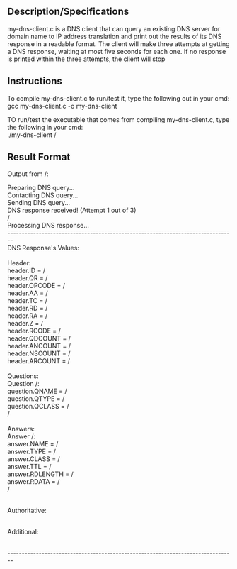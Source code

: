 ## Description/Specifications
my-dns-client.c is a DNS client that can query an existing DNS server for domain name to IP address translation and print out the results of its DNS response in a readable format. The client will make three attempts at getting a DNS response, waiting at most five seconds for each one. If no response is printed within the three attempts, the client will stop 

## Instructions
To compile my-dns-client.c to run/test it, type the following out in your cmd: <br>
gcc my-dns-client.c -o my-dns-client

TO run/test the executable that comes from compiling my-dns-client.c, type the following in your cmd: <br>
./my-dns-client /<hostname-of-your-choice/>

## Result Format
Output from /<hostname-of-your-choice/>: <br>

Preparing DNS query... <br>
Contacting DNS query... <br>
Sending DNS query... <br>
DNS response received! (Attempt 1 out of 3)  <br>
/<possibly more attempts are tried/> <br>
Processing DNS response... <br>
-------------------------------------------------------------------------------- <br>
                             DNS Response's Values: <br>                             
Header: <br>
	header.ID = /<number/> <br>
	header.QR = /<number/> <br>
	header.OPCODE = /<number/> <br>
	header.AA = /<number/> <br>
	header.TC = /<number/> <br>
	header.RD = /<number/> <br>
	header.RA = /<number/> <br>
	header.Z = /<number/> <br>
	header.RCODE = /<number/> <br>
	header.QDCOUNT = /<number/> <br>
	header.ANCOUNT = /<number/> <br>
	header.NSCOUNT = /<number/> <br>
	header.ARCOUNT = /<number/> <br>
 <br>
Questions: <br>
	Question /<number/>: <br>
		question.QNAME = /<string/> <br>
		question.QTYPE = /<number/> <br>
		question.QCLASS = /<number/> <br>
  /<possibly-more-questions/> <br>
 <br>
Answers: <br>
	Answer /<number/>: <br>
		answer.NAME = /<string/> <br>
		answer.TYPE = /<number/> <br>
		answer.CLASS = /<number/> <br>
		answer.TTL = /<number/> <br>
		answer.RDLENGTH = /<number/> <br>
		answer.RDATA = /<ip-address/> <br>
  /<possibly-more-answers/> <br> <br>

Authoritative: <br> <br>

Additional: <br> <br>

--------------------------------------------------------------------------------  <br>
